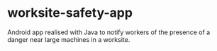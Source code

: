 # worksite-safety-app
Android app realised with Java to notify workers of the presence of a danger near large machines in a worksite.
